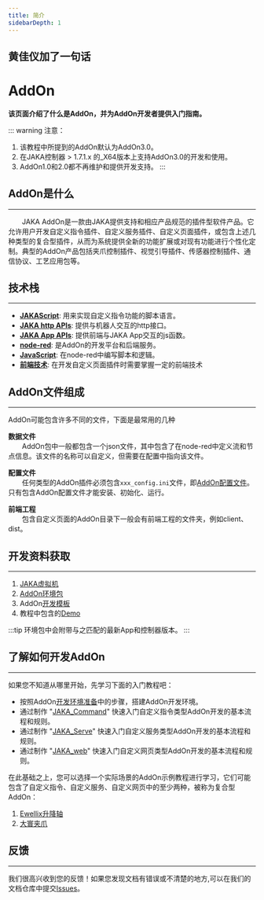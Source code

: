 ```yaml
---
title: 简介
sidebarDepth: 1
---
```

## 黄佳仪加了一句话

# AddOn

**该页面介绍了什么是AddOn，并为AddOn开发者提供入门指南。**

::: warning 注意：
1. 该教程中所提到的AddOn默认为AddOn3.0。
2. 在JAKA控制器 > 1.7.1.x 的_X64版本上支持AddOn3.0的开发和使用。
3. AddOn1.0和2.0都不再维护和提供开发支持。
:::


## AddOn是什么
---
&emsp;&emsp;JAKA AddOn是一款由JAKA提供支持和相应产品规范的插件型软件产品。它允许用户开发自定义指令插件、自定义服务插件、自定义页面插件，或包含上述几种类型的复合型插件，从而为系统提供全新的功能扩展或对现有功能进行个性化定制。典型的AddOn产品包括夹爪控制插件、视觉引导插件、传感器控制插件、通信协议、工艺应用包等。

## 技术栈
---
- [**JAKAScript**](/guide/jks.html): 用来实现自定义指令功能的脚本语言。
- [**JAKA http APIs**](https://console-docs.apipost.cn/preview/4799a89c0be775ce/48bff16c603e4a42): 提供与机器人交互的http接口。
- [**JAKA App APIs**](/guide/addOn/AppAPI.html): 提供前端与JAKA App交互的js函数。
- [**node-red**](https://nodered.org/docs/): 是AddOn的开发平台和后端服务。
- [**JavaScript**](https://developer.mozilla.org/zh-CN/docs/Learn/JavaScript): 在node-red中编写脚本和逻辑。
- [**前端技术**](https://web.dev/learn/html/): 在开发自定义页面插件时需要掌握一定的前端技术
  
## AddOn文件组成
---
AddOn可能包含许多不同的文件，下面是最常用的几种   

**数据文件**    
&emsp;&emsp;AddOn包中一般都包含一个json文件，其中包含了在node-red中定义流和节点信息。该文件的名称可以自定义，但需要在配置中指向该文件。

**配置文件**    
&emsp;&emsp;任何类型的AddOn插件必须包含`xxx_config.ini`文件，即[AddOn配置文件](/guide/addOn/iniConfig)。只有包含AddOn配置文件才能安装、初始化、运行。

**前端工程**   
&emsp;&emsp;包含自定义页面的AddOn目录下一般会有前端工程的文件夹，例如client、dist。

## 开发资料获取
---

1. [JAKA虚拟机](https://github.com/JakaCobot/JAKASim)
2. [AddOn环境包](https://github.com/JakaCobot/jaka_addon_kit/releases)
3. AddOn[开发模板](https://github.com/JakaCobot/jaka_addon_kit)
4. 教程中包含的[Demo](https://github.com/JakaCobot/jaka_addon_kit)

:::tip
环境包中会附带与之匹配的最新App和控制器版本。
:::

## 了解如何开发AddOn
---

如果您不知道从哪里开始，先学习下面的入门教程吧：

* 按照AddOn[开发环境准备](./environment.md)中的步骤，搭建AddOn开发环境。
* 通过制作 "[JAKA_Command](./JAKA_Command.md)" 快速入门自定义指令类型AddOn开发的基本流程和规则。
* 通过制作 "[JAKA_Serve](./JAKA_Serve.md)" 快速入门自定义服务类型AddOn开发的基本流程和规则。
* 通过制作 "[JAKA_web](./JAKA_web.md)" 快速入门自定义网页类型AddOn开发的基本流程和规则。

在此基础之上，您可以选择一个实际场景的AddOn示例教程进行学习，它们可能包含了自定义指令、自定义服务、自定义网页中的至少两种，被称为复合型AddOn：
<!-- demo还需要确定，至少包含三种不同类型的？目前只提供自定义指令块的详细的？ -->
1. [Ewellix升降轴](./demo_LiftKit.md) 
2. [大寰夹爪]() 


<!-- todo 这里补充更多的教程覆盖到每一种场景：夹爪、升降轴、视觉等 -->


## 反馈
---

我们很高兴收到您的反馈！如果您发现文档有错误或不清楚的地方,可以在我们的文档仓库中提交[Issues](https://github.com/JakaCobot/JakaCobot.github.io/issues)。
<!-- 给addonkit的仓库链接和该文档的链接 -->
